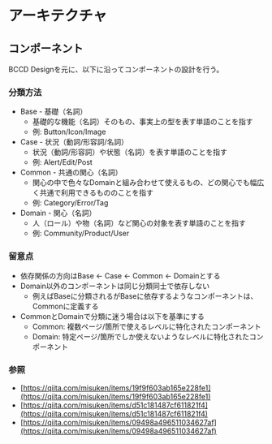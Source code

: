 # アーキテクチャ

## コンポーネント

BCCD Designを元に、以下に沿ってコンポーネントの設計を行う。

### 分類方法

- Base - 基礎（名詞）
  - 基礎的な機能（名詞）そのもの、事実上の型を表す単語のことを指す
  - 例: Button/Icon/Image
- Case - 状況（動詞/形容詞/名詞）
  - 状況（動詞/形容詞）や状態（名詞）を表す単語のことを指す
  - 例: Alert/Edit/Post
- Common - 共通の関心（名詞）
  - 関心の中で色々なDomainと組み合わせて使えるもの、どの関心でも幅広く共通で利用できるもののことを指す
  - 例: Category/Error/Tag
- Domain - 関心（名詞）
  - 人（ロール）や物（名詞）など関心の対象を表す単語のことを指す
  - 例: Community/Product/User

### 留意点

- 依存関係の方向はBase <- Case <- Common <- Domainとする
- Domain以外のコンポーネントは同じ分類同士で依存しない
  - 例えばBaseに分類されるがBaseに依存するようなコンポーネントは、Commonに定義する
- CommonとDomainで分類に迷う場合は以下を基準にする
  - Common: 複数ページ/箇所で使えるレベルに特化されたコンポーネント
  - Domain: 特定ページ/箇所でしか使えないようなレベルに特化されたコンポーネント

### 参照

- [https://qiita.com/misuken/items/19f9f603ab165e228fe1](https://qiita.com/misuken/items/19f9f603ab165e228fe1)
- [https://qiita.com/misuken/items/d51c181487cf611821f4](https://qiita.com/misuken/items/d51c181487cf611821f4)
- [https://qiita.com/misuken/items/09498a496511034627af](https://qiita.com/misuken/items/09498a496511034627af)
